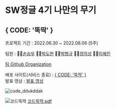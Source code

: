 # SW정글 4기 나만의 무기
## { CODE: '뚝딱' }

프로젝트 기간 : 2022.06.30 ~ 2022.08.06 (5주)

팀원 :
👨‍💻[손승우](https://github.com/Son0-0)
👨‍💻[박도현](https://github.com/dd0114)
👨‍💻[박형규](https://github.com/park-hg)
👨‍💻[정의성](https://github.com/EilLagerTodd)
👩‍💻[이혜진](https://github.com/annie1229)

[팀 Github Organization](https://github.com/awayfromkeyboard7)<br/>

배포 사이트(서비스 종료) : [{ CODE: '뚝딱' }](https://bluefrog-six.vercel.app/)<br/>
발표 영상 : [발표 영상](https://youtu.be/B_xjtqqtH-E)

![code_ddukddak](https://user-images.githubusercontent.com/53402709/184054815-30765a06-bffb-4351-a20a-13619d80b067.png)

![코드뚝딱](https://user-images.githubusercontent.com/53402709/182548678-85d2455f-dfd1-49ab-afa2-cc3414d62a1c.jpg)
[코드뚝딱.pdf](https://github.com/awayfromkeyboard7/Application-Client/files/9248947/-.pdf)
